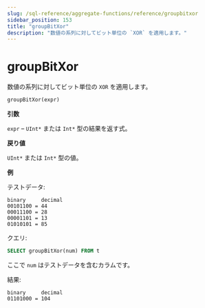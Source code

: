 ```yaml
---
slug: /sql-reference/aggregate-functions/reference/groupbitxor
sidebar_position: 153
title: "groupBitXor"
description: "数値の系列に対してビット単位の `XOR` を適用します。"
---
```



# groupBitXor

数値の系列に対してビット単位の `XOR` を適用します。

``` sql
groupBitXor(expr)
```

**引数**

`expr` – `UInt*` または `Int*` 型の結果を返す式。

**戻り値**

`UInt*` または `Int*` 型の値。

**例**

テストデータ:

``` text
binary     decimal
00101100 = 44
00011100 = 28
00001101 = 13
01010101 = 85
```

クエリ:

``` sql
SELECT groupBitXor(num) FROM t
```

ここで `num` はテストデータを含むカラムです。

結果:

``` text
binary     decimal
01101000 = 104
```

